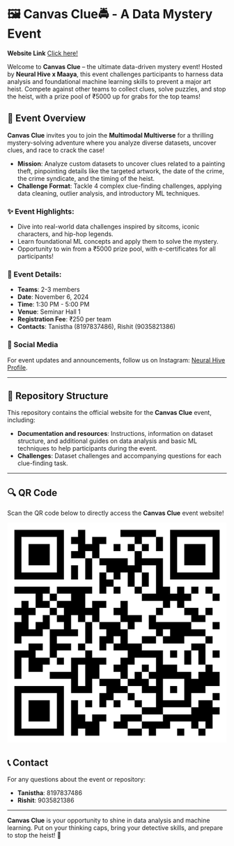 # 🖼️ Canvas Clue🚔 - A Data Mystery Event

**Website Link**
[Click here!](https://nh-canvas-clue.netlify.app/)

Welcome to **Canvas Clue** – the ultimate data-driven mystery event! Hosted by **Neural Hive x Maaya**, this event challenges participants to harness data analysis and foundational machine learning skills to prevent a major art heist. Compete against other teams to collect clues, solve puzzles, and stop the heist, with a prize pool of ₹5000 up for grabs for the top teams!

## 🌌 Event Overview
**Canvas Clue** invites you to join the **Multimodal Multiverse** for a thrilling mystery-solving adventure where you analyze diverse datasets, uncover clues, and race to crack the case!

- **Mission**: Analyze custom datasets to uncover clues related to a painting theft, pinpointing details like the targeted artwork, the date of the crime, the crime syndicate, and the timing of the heist.
- **Challenge Format**: Tackle 4 complex clue-finding challenges, applying data cleaning, outlier analysis, and introductory ML techniques.

### ✨ Event Highlights:
- Dive into real-world data challenges inspired by sitcoms, iconic characters, and hip-hop legends.
- Learn foundational ML concepts and apply them to solve the mystery.
- Opportunity to win from a ₹5000 prize pool, with e-certificates for all participants!

### 📅 Event Details:
- **Teams**: 2-3 members
- **Date**: November 6, 2024
- **Time**: 1:30 PM - 5:00 PM
- **Venue**: Seminar Hall 1
- **Registration Fee**: ₹250 per team
- **Contacts**: Tanistha (8197837486), Rishit (9035821386)


### 📳 Social Media
For event updates and announcements, follow us on Instagram: [Neural Hive Profile](https://www.instagram.com/neuralhive/profilecard/?igsh=MWJ3ZXhzbG92eHF2).

---

## 📂 Repository Structure
This repository contains the official website for the **Canvas Clue** event, including:
- **Documentation and resources**: Instructions, information on dataset structure, and additional guides on data analysis and basic ML techniques to help participants during the event.
- **Challenges**: Dataset challenges and accompanying questions for each clue-finding task.

---

## 🔍 QR Code
Scan the QR code below to directly access the **Canvas Clue** event website!

![QR Code for Canvas Clue Website](qr-code/qr_code_for_CanvasClues.jpeg) <!-- Replace this path with the actual path of your QR code image -->

## 📞 Contact
For any questions about the event or repository:
- **Tanistha**: 8197837486
- **Rishit**: 9035821386

---

**Canvas Clue** is your opportunity to shine in data analysis and machine learning. Put on your thinking caps, bring your detective skills, and prepare to stop the heist! 🎉
